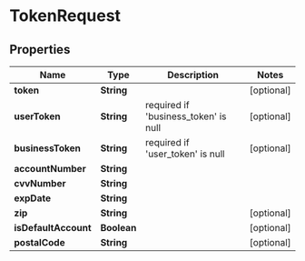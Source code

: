 
# TokenRequest

## Properties
Name | Type | Description | Notes
------------ | ------------- | ------------- | -------------
**token** | **String** |  |  [optional]
**userToken** | **String** | required if &#39;business_token&#39; is null |  [optional]
**businessToken** | **String** | required if &#39;user_token&#39; is null |  [optional]
**accountNumber** | **String** |  | 
**cvvNumber** | **String** |  | 
**expDate** | **String** |  | 
**zip** | **String** |  |  [optional]
**isDefaultAccount** | **Boolean** |  |  [optional]
**postalCode** | **String** |  |  [optional]



